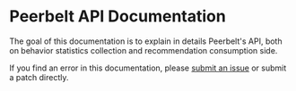 # Peerbelt API Documentation

The goal of this documentation is to explain in details Peerbelt's API, both on behavior statistics collection and recommendation consumption side.

If you find an error in this documentation, please [submit an issue](/../../issues/new) or submit a patch directly.
